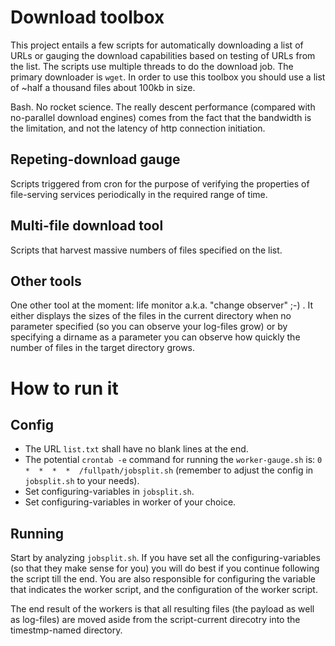 # Download toolbox

This project entails a few scripts for automatically downloading a list of URLs or gauging the download capabilities based on testing of URLs from the list.  The scripts use multiple threads to do the download job.  The primary downloader is `wget`.  In order to use this toolbox you should use a list of ~half a thousand files about 100kb in size.

Bash.  No rocket science.  The really descent performance (compared with no-parallel download engines) comes from the fact that the bandwidth is the limitation, and not the latency of http connection initiation.

## Repeting-download gauge

Scripts triggered from cron for the purpose of verifying the properties of file-serving services periodically in the required range of time.

## Multi-file download tool

Scripts that harvest massive numbers of files specified on the list.

## Other tools

One other tool at the moment: life monitor a.k.a. "change observer" ;-) .  It either displays the sizes of the files in the current directory when no parameter specified (so you can observe your log-files grow) or by specifying a dirname as a parameter you can observe how quickly the number of files in the target directory grows.

# How to run it

## Config

* The URL `list.txt` shall have no blank lines at the end.
* The potential `crontab -e` command for running the `worker-gauge.sh` is: `0 *  *  *  *  /fullpath/jobsplit.sh` (remember to adjust the config in `jobsplit.sh` to your needs).
* Set configuring-variables in `jobsplit.sh`.
* Set configuring-variables in worker of your choice.

## Running

Start by analyzing `jobsplit.sh`.  If you have set all the configuring-variables (so that they make sense for you) you will do best if you continue following the script till the end.  You are also responsible for configuring the variable that indicates the worker script, and the configuration of the worker script.

The end result of the workers is that all resulting files (the payload as well as log-files) are moved aside from the script-current direcotry into the timestmp-named directory.
